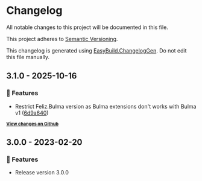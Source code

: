 # Changelog

All notable changes to this project will be documented in this file.

This project adheres to [Semantic Versioning](https://semver.org/spec/v2.0.0.html).

This changelog is generated using [EasyBuild.ChangelogGen](https://github.com/easybuild-org/EasyBuild.ChangelogGen). Do not edit this file manually.

<!-- EasyBuild: START -->
<!-- last_commit_released: c5afb7201f074bfc3c294e1c472a0e650ca96412 -->
<!-- EasyBuild: END -->

## 3.1.0 - 2025-10-16

### 🚀 Features

* Restrict Feliz.Bulma version as Bulma extensions don't works with Bulma v1 ([6d9a640](https://github.com/fable-hub/Feliz.Bulma/commit/b67997e12236819b8397bc5bb206aadec02068e4))

<strong><small>[View changes on Github](https://github.com/fable-hub/Feliz.Bulma/compare/23eea70849b364c43e26c9f3f721bc0eb1f05271..c5afb7201f074bfc3c294e1c472a0e650ca96412)</small></strong>

## 3.0.0 - 2023-02-20

### 🚀 Features

* Release version 3.0.0
